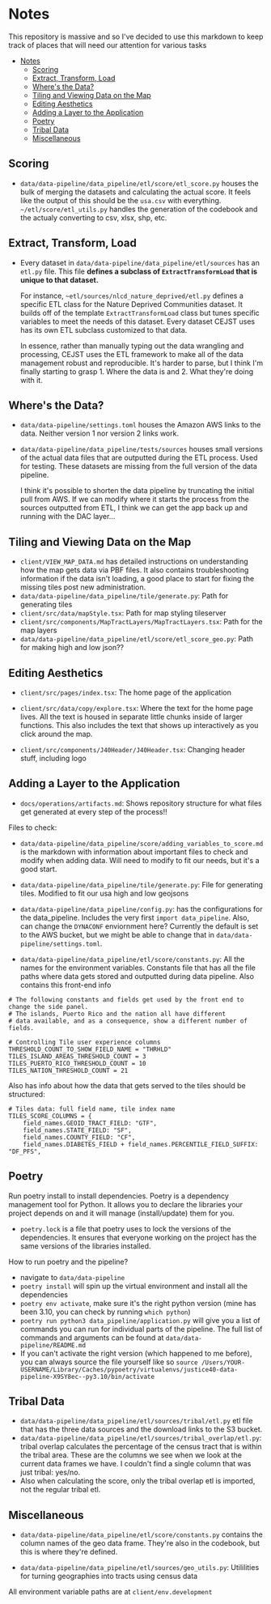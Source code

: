 # Notes
This repository is massive and so I've decided to use this markdown to keep track of places that will need our attention for various tasks

- [Notes](#notes)
  - [Scoring](#scoring)
  - [Extract, Transform, Load](#extract-transform-load)
  - [Where's the Data?](#wheres-the-data)
  - [Tiling and Viewing Data on the Map](#tiling-and-viewing-data-on-the-map)
  - [Editing Aesthetics](#editing-aesthetics)
  - [Adding a Layer to the Application](#adding-a-layer-to-the-application)
  - [Poetry](#poetry)
  - [Tribal Data](#tribal-data)
  - [Miscellaneous](#miscellaneous)


## Scoring

- `data/data-pipeline/data_pipeline/etl/score/etl_score.py` houses the bulk of merging the datasets and calculating the actual score. It feels like the output of this should be the `usa.csv` with everything. `~/etl/score/etl_utils.py` handles the generation of the codebook and the actualy converting to csv, xlsx, shp, etc. 

## Extract, Transform, Load

- Every dataset in `data/data-pipeline/data_pipeline/etl/sources` has an `etl.py` file. This file **defines a subclass of `ExtractTransformLoad` that is unique to that dataset.** 

    For instance, `~etl/sources/nlcd_nature_deprived/etl.py` defines a specific ETL class for the Nature Deprived Communities dataset. It builds off of the template `ExtractTransformLoad` class but tunes specific variables to meet the needs of this dataset. Every dataset CEJST uses has its own ETL subclass customized to that data.

    In essence, rather than manually typing out the data wrangling and processing, CEJST uses the ETL framework to make all of the data management robust and reproducible. It's harder to parse, but I think I'm finally starting to grasp 1. Where the data is and 2. What they're doing with it. 

## Where's the Data?

- `data/data-pipeline/settings.toml` houses the Amazon AWS links to the data. Neither version 1 nor version 2 links work.

- `data/data-pipeline/data_pipeline/tests/sources` houses small versions of the actual data files that are outputted during the ETL process. Used for testing. These datasets are missing from the full version of the data pipeline. 

    I think it's possible to shorten the data pipeline by truncating the initial pull from AWS. If we can modify where it starts the process from the sources outputted from ETL, I think we can get the app back up and running with the DAC layer...


## Tiling and Viewing Data on the Map

- `client/VIEW_MAP_DATA.md` has detailed instructions on understanding how the map gets data via PBF files. It also contains troubleshooting information if the data isn't loading, a good place to start for fixing the missing tiles post new administration.
- `data/data-pipeline/data_pipeline/tile/generate.py`: Path for generating tiles
- `client/src/data/mapStyle.tsx`: Path for map styling tileserver
- `client/src/components/MapTractLayers/MapTractLayers.tsx`: Path for the map layers
- `data/data-pipeline/data_pipeline/etl/score/etl_score_geo.py`: Path for making high and low json??

## Editing Aesthetics
- `client/src/pages/index.tsx`: The home page of the application

- `client/src/data/copy/explore.tsx`: Where the text for the home page lives. All the text is housed in separate little chunks inside of larger functions. This also includes the text that shows up interactively as you click around the map. 

- `client/src/components/J40Header/J40Header.tsx`: Changing header stuff, including logo

## Adding a Layer to the Application

- `docs/operations/artifacts.md`: Shows repository structure for what files get generated at every step of the process!! 

Files to check:

- `data/data-pipeline/data_pipeline/score/adding_variables_to_score.md` is the markdown with information about important files to check and modify when adding data. Will need to modify to fit our needs, but it's a good start. 

- `data/data-pipeline/data_pipeline/tile/generate.py`: File for generating tiles. Modified to fit our usa high and low geojsons

- `data/data-pipeline/data_pipeline/config.py`: has the configurations for the data_pipeline. Includes the very first `import data_pipeline`. Also, can change the `DYNACONF` enviornment here? Currently the default is set to the AWS bucket, but we might be able to change that in `data/data-pipeline/settings.toml`. 

- `data/data-pipeline/data_pipeline/etl/score/constants.py`: All the names for the environment variables. Constants file that has all the file paths where data gets stored and outputted during data pipeline. Also contains this front-end info
```{python}
# The following constants and fields get used by the front end to change the side panel.
# The islands, Puerto Rico and the nation all have different
# data available, and as a consequence, show a different number of fields.

# Controlling Tile user experience columns
THRESHOLD_COUNT_TO_SHOW_FIELD_NAME = "THRHLD"
TILES_ISLAND_AREAS_THRESHOLD_COUNT = 3
TILES_PUERTO_RICO_THRESHOLD_COUNT = 10
TILES_NATION_THRESHOLD_COUNT = 21  
```

Also has info about how the data that gets served to the tiles should be structured:
```{python}
# Tiles data: full field name, tile index name
TILES_SCORE_COLUMNS = {
    field_names.GEOID_TRACT_FIELD: "GTF",
    field_names.STATE_FIELD: "SF",
    field_names.COUNTY_FIELD: "CF",
    field_names.DIABETES_FIELD + field_names.PERCENTILE_FIELD_SUFFIX: "DF_PFS",
```


## Poetry

Run poetry install to install dependencies. Poetry is a dependency management tool for Python. It allows you to declare the libraries your project depends on and it will manage (install/update) them for you.
- `poetry.lock` is a file that poetry uses to lock the versions of the dependencies. It ensures that everyone working on the project has the same versions of the libraries installed.

How to run poetry and the pipeline?
- navigate to `data/data-pipeline`
- `poetry install` will spin up the virtual environment and install all the dependencies
- `poetry env activate`, make sure it's the right python version (mine has been 3.10, you can check by running `which python`)
- `poetry run python3 data_pipeline/application.py` will give you a list of commands you can run for individual parts of the pipeline. The full list of commands and arguments can be found at `data/data-pipeline/README.md`
- If you can't activate the right version (which happened to me before), you can always source the file yourself like so `source /Users/YOUR-USERNAME/Library/Caches/pypoetry/virtualenvs/justice40-data-pipeline-X9SY8ec--py3.10/bin/activate`

## Tribal Data

- `data/data-pipeline/data_pipeline/etl/sources/tribal/etl.py` etl file that has the three data sources and the download links to the S3 bucket. 
- `data/data-pipeline/data_pipeline/etl/sources/tribal_overlap/etl.py`: tribal overlap calculates the percentage of the census tract that is within the tribal area. These are the columns we see when we look at the current data frames we have. I couldn't find a single column that was just tribal: yes/no.
- Also when calculating the score, only the tribal overlap etl is imported, not the regular tribal etl. 

## Miscellaneous

- `data/data-pipeline/data_pipeline/etl/score/constants.py` contains the column names of the geo data frame. They're also in the codebook, but this is where they're defined. 

- `data/data-pipeline/data_pipeline/etl/sources/geo_utils.py`: Utililities for turning geographies into tracts using census data

All environment variable paths are at 
`client/env.development`
